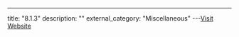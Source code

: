 ---
title: "8.1.3"
description: ""
external_category: "Miscellaneous"
---[Visit Website](http://www.newosxbook.com/articles/28DaysLater.html)

